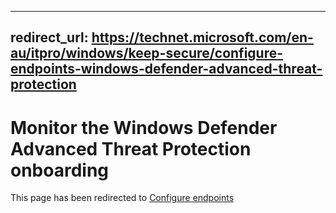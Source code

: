  ---
 redirect_url: https://technet.microsoft.com/en-au/itpro/windows/keep-secure/configure-endpoints-windows-defender-advanced-threat-protection
 ---

# Monitor the Windows Defender Advanced Threat Protection onboarding

This page has been redirected to [Configure endpoints](https://technet.microsoft.com/en-au/itpro/windows/keep-secure/configure-endpoints-windows-defender-advanced-threat-protection)
